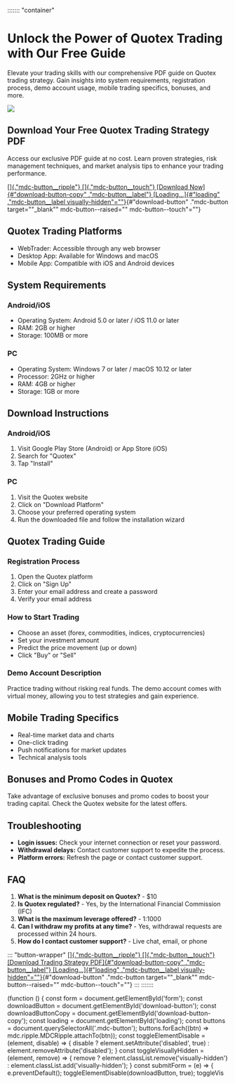 ::::::: \"container\"



# Unlock the Power of Quotex Trading with Our Free Guide

Elevate your trading skills with our comprehensive PDF guide on Quotex
trading strategy. Gain insights into system requirements, registration
process, demo account usage, mobile trading specifics, bonuses, and
more.

[![](https://static.quotex.io/files/4_en/300_250.jpg)](https://traff.sbs/brokerqxlid)







## Download Your Free Quotex Trading Strategy PDF

Access our exclusive PDF guide at no cost. Learn proven strategies, risk
management techniques, and market analysis tips to enhance your trading
performance.

[[]{."mdc-button__ripple"} []{."mdc-button__touch"}
[Download Now]{#"download-button-copy" ."mdc-button__label"}
[Loading\...]{#"loading" ."mdc-button__label
visually-hidden"=""}](\%22https://traff.sbs/brokerqxsignup\%22){#"download-button"
."mdc-button target=""_blank"" mdc-button--raised=""
mdc-button--touch"=""}







## Quotex Trading Platforms

-   WebTrader: Accessible through any web browser
-   Desktop App: Available for Windows and macOS
-   Mobile App: Compatible with iOS and Android devices




## System Requirements

### Android/iOS

-   Operating System: Android 5.0 or later / iOS 11.0 or later
-   RAM: 2GB or higher
-   Storage: 100MB or more

### PC

-   Operating System: Windows 7 or later / macOS 10.12 or later
-   Processor: 2GHz or higher
-   RAM: 4GB or higher
-   Storage: 1GB or more

## Download Instructions

### Android/iOS

1.  Visit Google Play Store (Android) or App Store (iOS)
2.  Search for "Quotex"
3.  Tap "Install"

### PC

1.  Visit the Quotex website
2.  Click on "Download Platform"
3.  Choose your preferred operating system
4.  Run the downloaded file and follow the installation wizard

## Quotex Trading Guide

### Registration Process

1.  Open the Quotex platform
2.  Click on "Sign Up"
3.  Enter your email address and create a password
4.  Verify your email address

### How to Start Trading

-   Choose an asset (forex, commodities, indices, cryptocurrencies)
-   Set your investment amount
-   Predict the price movement (up or down)
-   Click "Buy" or "Sell"

### Demo Account Description

Practice trading without risking real funds. The demo account comes with
virtual money, allowing you to test strategies and gain experience.

## Mobile Trading Specifics

-   Real-time market data and charts
-   One-click trading
-   Push notifications for market updates
-   Technical analysis tools

## Bonuses and Promo Codes in Quotex

Take advantage of exclusive bonuses and promo codes to boost your
trading capital. Check the Quotex website for the latest offers.

## Troubleshooting

-   **Login issues:** Check your internet connection or reset your
    password.
-   **Withdrawal delays:** Contact customer support to expedite the
    process.
-   **Platform errors:** Refresh the page or contact customer support.

## FAQ

1.  **What is the minimum deposit on Quotex?** - \$10
2.  **Is Quotex regulated?** - Yes, by the International Financial
    Commission (IFC)
3.  **What is the maximum leverage offered?** - 1:1000
4.  **Can I withdraw my profits at any time?** - Yes, withdrawal
    requests are processed within 24 hours.
5.  **How do I contact customer support?** - Live chat, email, or phone

::: \"button-wrapper\"
[[]{."mdc-button__ripple"} []{."mdc-button__touch"}
[Download Trading Strategy PDF]{#"download-button-copy"
."mdc-button__label"} [Loading\...]{#"loading"
."mdc-button__label
visually-hidden"=""}](\%22https://traff.sbs/brokerqxsignup\%22){#"download-button"
."mdc-button target=""_blank"" mdc-button--raised=""
mdc-button--touch"=""}
:::
:::::::

(function () { const form = document.getElementById(\'form\'); const
downloadButton = document.getElementById(\'download-button\'); const
downloadButtonCopy = document.getElementById(\'download-button-copy\');
const loading = document.getElementById(\'loading\'); const buttons =
document.querySelectorAll(\'.mdc-button\'); buttons.forEach((btn) =\>
mdc.ripple.MDCRipple.attachTo(btn)); const toggleElementDisable =
(element, disable) =\> { disable ? element.setAttribute(\'disabled\',
true) : element.removeAttribute(\'disabled\'); } const
toggleVisuallyHidden = (element, remove) =\> { remove ?
element.classList.remove(\'visually-hidden\') :
element.classList.add(\'visually-hidden\'); } const submitForm = (e) =\>
{ e.preventDefault(); toggleElementDisable(downloadButton, true);
toggleVis

